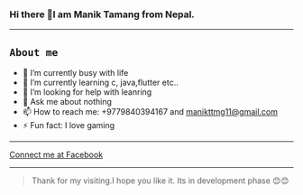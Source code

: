### Hi there 👋I am Manik Tamang from Nepal.
<hr/>

## `About me`

- 🔭 I’m currently busy with life
- 🌱 I’m currently learning c, java,flutter etc..
- 🤔 I’m looking for help with leanring
- 💬 Ask me about nothing
- 📫 How to reach me: +9779840394167 and manikttmg11@gmail.com
- ⚡ Fun fact: I love gaming
<hr/>

[Connect me at Facebook](https://www.facebook.com/maneek.tmg)
<hr/>

>Thank for my visiting.I hope you like it. Its in development phase 😊😊
>

 


